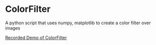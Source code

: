 # ColorFilter
A python script that uses numpy, matplotlib to create a color filter over images


[Recorded Demo of ColorFilter](https://youtu.be/MSp6QMA0TfY)
